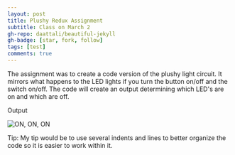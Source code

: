 ```yaml
---
layout: post
title: Plushy Redux Assignment
subtitle: Class on March 2
gh-repo: daattali/beautiful-jekyll
gh-badge: [star, fork, follow]
tags: [test]
comments: true
---
```


The assignment was to create a code version of the plushy light circuit. It mirrors what happens to the LED lights if you turn the button on/off and the switch on/off.
The code will create an output determining which LED's are on and which are off.





Output

![ON, ON, ON](https://user-images.githubusercontent.com/124645204/222235010-23495443-36f6-44b4-9a45-8261a3237c38.jpg)



Tip: My tip would be to use several indents and lines to better organize the code so it is easier to work within it. 





